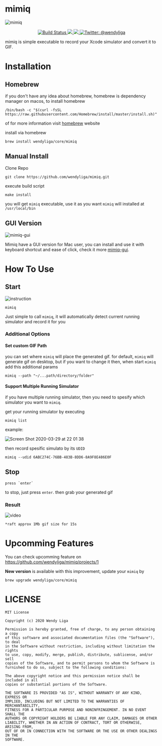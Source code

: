 # mimiq

![mimiq](https://user-images.githubusercontent.com/16457495/78473788-84b7cc80-776d-11ea-8c44-5d6c8e46f2cb.png)

<p align="center">
    <a href="https://github.com/wendyliga/mimiq/actions">
        <img src="https://github.com/wendyliga/mimiq/workflows/Mimiq%20CI/badge.svg?branch=master" alt="Build Status" />
    </a>
    <a href="#">
        <img src="https://img.shields.io/badge/Made%20with-Swift-orange" />
    </a>
    <a href="#">
        <img src="https://img.shields.io/github/license/wendyliga/mimiq" />
    </a>
    <a href="https://twitter.com/wendyliga">
        <img src="https://img.shields.io/badge/contact-@wendyliga-blue.svg?style=flat" alt="Twitter: @wendyliga" />
    </a>
</p>



mimiq is simple executable to record your Xcode simulator and convert it to GIF.

# Installation

## Homebrew

if you don't have any idea about homebrew, homebrew is dependency manager on macos, to install homebrew
```shell
/bin/bash -c "$(curl -fsSL https://raw.githubusercontent.com/Homebrew/install/master/install.sh)"
```
of for more information visit [homebrew](https://brew.sh) website

install via homebrew

```shell
brew install wendyliga/core/mimiq
```

## Manual Install

Clone Repo
```
git clone https://github.com/wendyliga/mimiq.git
```

execute build script
```
make install
```

you will get `mimiq` executable, use it as you want
`mimiq` will installed at `/usr/local/bin`

## GUI Version
![mimiq-gui](https://user-images.githubusercontent.com/16457495/79256286-f1d80a00-7eb1-11ea-88db-58d870e663d5.jpg)

Mimiq have a GUI version for Mac user, you can install and use it with keyboard shortcut and ease of click, check it more [mimiq-gui](https://github.com/wendyliga/mimiq-gui).

# How To Use

## Start

![instruction](https://user-images.githubusercontent.com/16457495/76277122-65d33100-62ba-11ea-8e2d-151736319556.gif)

```
mimiq
```
Just simple to call `mimiq`, it will automatically detect current running simulator and record it for you

### Additional Options
#### Set custom GIF Path
you can set where `mimiq` will place the generated gif. for default, `mimiq` will generate gif on desktop, but if you want to change it then, when start `mimiq` add this additional params

```shell
mimiq --path "~/...path/directory/folder"
```

#### Support Multiple Running Simulator
if you have multiple running simulator, then you need to spesify which simulator you want to `mimiq`.

get your running simulator by executing
```shell
mimiq list
```

example:

![Screen Shot 2020-03-29 at 22 01 38](https://user-images.githubusercontent.com/16457495/77852449-fbeadf00-7208-11ea-97bd-86b73d523ca7.jpg)

then record spesific simulato by its `UDID`

```shell
mimiq --udid 6ABC274C-76BB-483B-8DD6-8A9F8E486E0F
```

## Stop
```
press `enter`
```
to stop, just press `enter`. then grab your generated gif

### Result

![video](https://user-images.githubusercontent.com/16457495/76277173-869b8680-62ba-11ea-94b4-cc28e6785bbf.gif)
    
```
*raft approx 1Mb gif size for 15s
```

# Upcomming Features
You can check upcomming feature on https://github.com/wendyliga/mimiq/projects/1

**New version** is available with this improvement, update your `mimiq` by

```shell
brew upgrade wendyliga/core/mimiq
```

# LICENSE
```
MIT License

Copyright (c) 2020 Wendy Liga

Permission is hereby granted, free of charge, to any person obtaining a copy
of this software and associated documentation files (the "Software"), to deal
in the Software without restriction, including without limitation the rights
to use, copy, modify, merge, publish, distribute, sublicense, and/or sell
copies of the Software, and to permit persons to whom the Software is
furnished to do so, subject to the following conditions:

The above copyright notice and this permission notice shall be included in all
copies or substantial portions of the Software.

THE SOFTWARE IS PROVIDED "AS IS", WITHOUT WARRANTY OF ANY KIND, EXPRESS OR
IMPLIED, INCLUDING BUT NOT LIMITED TO THE WARRANTIES OF MERCHANTABILITY,
FITNESS FOR A PARTICULAR PURPOSE AND NONINFRINGEMENT. IN NO EVENT SHALL THE
AUTHORS OR COPYRIGHT HOLDERS BE LIABLE FOR ANY CLAIM, DAMAGES OR OTHER
LIABILITY, WHETHER IN AN ACTION OF CONTRACT, TORT OR OTHERWISE, ARISING FROM,
OUT OF OR IN CONNECTION WITH THE SOFTWARE OR THE USE OR OTHER DEALINGS IN THE
SOFTWARE.
```
